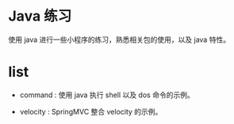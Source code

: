 # Java 练习
使用 java 进行一些小程序的练习，熟悉相关包的使用，以及 java 特性。

# list

- command : 使用 java 执行 shell 以及 dos 命令的示例。

- velocity : SpringMVC 整合 velocity 的示例。
